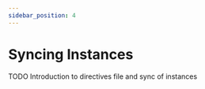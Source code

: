 ```yaml
---
sidebar_position: 4
---
```

# Syncing Instances
TODO
Introduction to directives file and sync of instances